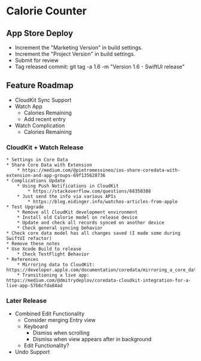 # Calorie Counter

## App Store Deploy

* Increment the "Marketing Version" in build settings.
* Increment the "Project Version" in build settings.
* Submit for review
* Tag released commit: git tag -a 1.6 -m "Version 1.6 - SwiftUI release"

## Feature Roadmap

* CloudKit Sync Support
* Watch App
  * Calories Remaining
  * Add recent entry
* Watch Complication
  * Calories Remaining

### CloudKit + Watch Release
    * Settings in Core Data
    * Share Core Data with Extension
        * https://medium.com/@pietromessineo/ios-share-coredata-with-extension-and-app-groups-69f135628736
    * Complications Update
        * Using Push Notifications in CloudKit
            * https://stackoverflow.com/questions/68350388
        * Just send the info via various APIs
            * https://blog.eidinger.info/watchos-articles-from-apple
    * Test Upgrade
        * Remove all CloudKit development environment
        * Install old Calorie model on release device
        * Update and check all records synced on another device
        * Check general syncing behavior
    * Check core data model has all changes saved (I made some during SwiftUI refactor) 
    * Remove these notes
    * Use Xcode Build to release
        * Check TestFlight Behavior
    * References
        * Mirroring data to CloudKit: https://developer.apple.com/documentation/coredata/mirroring_a_core_data_store_with_cloudkit
        * Transitioning a live app: https://medium.com/@dmitrydeplov/coredata-cloudkit-integration-for-a-live-app-57b6cfda84ad
        

### Later Release

* Combined Edit Functionality
    * Consider merging Entry view
    * Keyboard
        * Dismiss when scrolling
        * Dismiss when view appears after in background
    * Edit Functionality?
* Undo Support
